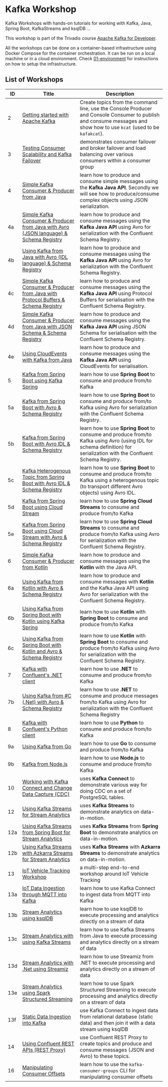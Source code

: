 # Kafka Workshop

Kafka Workshops with hands-on tutorials for working with Kafka, Java, Spring Boot, KafkaStreams and ksqlDB ...

This workshop is part of the Trivadis course [Apache Kafka for Developer](https://www.trivadis-training.com/en/training/apache-kafka-fuer-entwickler-bd-kafka-dev).

All the workshops can be done on a container-based infrastructure using Docker Compose for the container orchestration. It can be run on a local machine or in a cloud environment. Check [01-environment](https://github.com/gschmutz/kafka-workshop/tree/master/01-environment) for instructions on how to setup the infrastructure.


## List of Workshops

ID  | Title   | Description
------------- | ------------- | -------------
2 | [Getting started with Apache Kafka](./02-working-with-kafka-broker) | Create topics from the command line, use the Console Producer and Console Consumer to publish and consume messages and show how to use `kcat` (used to be `kafakcat`).
3 | [Testing Consumer Scalability and Kafka Failover](./03-understanding-failover)  | demonstrates consumer failover and broker failover and load balancing over various consumers within a consumer group
4 | [Simple Kafka Consumer & Producer from Java](./04-producing-consuming-kafka-with-java)  | learn how to produce and consume simple messages using the **Kafka Java API**. Secondly we will see how to produce/consume complex objects using JSON serialization.
4a | [Simple Kafka Consumer & Producer from Java with Avro (JSON language) & Schema Registry](./04a-working-with-avro-and-java)  | learn how to produce and consume messages using the **Kafka Java API** using Avro for serialization with the Confluent Schema Registry.
4b | [Using Kafka from Java with Avro (IDL language) & Schema Registry](./04b-working-with-avro-idl-and-java)  | learn how to produce and consume messages using the **Kafka Java API** using Avro for serialization with the Confluent Schema Registry.
4c | [Simple Kafka Consumer & Producer from Java with Protocol Buffers & Schema Registry](./04c-working-with-protobuf-and-java)  | learn how to produce and consume messages using the **Kafka Java API** using Protocol Buffers for serialisation with the Confluent Schema Registry.
4d | [Simple Kafka Consumer & Producer from Java with JSON Schema & Schema Registry](./04d-working-with-jsonschema-and-java)  | learn how to produce and consume messages using the **Kafka Java API** using JSON Schema for serialisation with the Confluent Schema Registry.
4e |  [Using CloudEvents with Kafka from Java](./04e-working-with-cloudenvent-and-java)  | learn how to produce and consume messages using the **Kafka Java API** using CloudEvents for serialisation.
5 | [Kafka from Spring Boot using Kafka Spring](./05-producing-consuming-kafka-with-springboot)  | learn how to use **Spring Boot** to consume and produce from/to Kafka
5a | [Kafka from Spring Boot with Avro & Schema Registry](./05a-working-with-avro-and-springboot)  | learn how to use **Spring Boot** to consume and produce from/to Kafka using Avro for serialization with the Confluent Schema Registry.
5b | [Kafka from Spring Boot with Avro IDL & Schema Registry](./05b-working-with-avro-idl-and-springboot)  | learn how to use **Spring Boot** to consume and produce from/to Kafka using Avro (using IDL for schema definition) for serialization with the Confluent Schema Registry.
5c | [Kafka Heterogenous Topic from Spring Boot with Avro IDL & Schema Registry](./05c-working-with-heterogenous-topic-avro-idl-and-springboot)  | learn how to use **Spring Boot** to consume and produce from/to Kafka using a heterogenous topic (to transport different Avro objects) using Avro IDL.
5d | [Kafka from Spring Boot using Cloud Stream](./05d-producing-consuming-kafka-with-springboot-cloud-stream)  | learn how to use **Spring Cloud Streams** to consume and produce from/to Kafka
5e | [Kafka from Spring Boot using Cloud Stream with Avro & Schema Registry](./05e-working-with-avro-and-springboot-cloud-stream)  | learn how to use **Spring Cloud Streams** to consume and produce from/to Kafka using Avro for serialization with the Confluent Schema Registry.
6 | [Simple Kafka Consumer & Producer from Kotlin](./06-producing-consuming-kafka-with-kotlin)  | learn how to produce and consume messages using the **Kotlin** with the Java API.
6a | [Using Kafka from Kotlin with Avro & Schema Registry](./06a-working-with-avro-and-kotlin)  | learn how to produce and consume messages with **Kotlin** and the Kafka Java API using Avro for serialization with the Confluent Schema Registry.
6b | [Using Kafka from Spring Boot with Kotlin using Kafka Spring](./06b-producing-consuming-kafka-with-kotlin-springboot)  | learn how to use **Kotlin** with **Spring Boot** to consume and produce from/to Kafka
6c | [Using Kafka from Spring Boot with Kotlin and Avro & Schema Registry](./06c-working-with-avro-and-kotlin-springboot)  | learn how to use **Kotlin** with **Spring Boot** to consume and produce from/to Kafka using Avro for serialization with the Confluent Schema Registry. 
7 | [Kafka with Confluent's .NET client](./07-producing-consuming-kafka-with-dotnet)  | learn how to use **.NET** to consume and produce from/to Kafka
7b | [Using Kafka from #C (.Net) with Avro & Schema Registry](./07b-working-with-avro-and-dotnet)  | learn how to use **.NET** to consume and produce messages from/to Kafka using Avro for serialization with the Confluent Schema Registry
8 |[Kafka with Confluent's Python client](./08-producing-consuming-kafka-with-python)  | learn how to use **Python** to consume and produce from/to Kafka
9a |[Using Kafka from Go](./09a-working-with-go)  | learn how to use **Go** to consume and produce from/to Kafka
9b |[Kafka from Node.js](./09b-working-with-nodejs)  | learn how to use **Node.js** to consume and produce from/to Kafka
10 | [Working with Kafka Connect and Change Data Capture (CDC)](./10-working-with-kafka-connect-and-cdc)  | uses **Kafka Connect** to demonstrate various way for doing CDC on a set of PostgreSQL tables.
12 | [Using Kafka Streams for Stream Analytics](./12-using-kafka-streams-simple)  | uses **Kafka Streams** to demonstrate analytics on data-in-motion.
12a | [Using Kafka Streams from Spring Boot for Stream Analytics](./12a-using-kafka-streams-from-springboot)  | uses **Kafka Streams** from **Spring Boot** to demonstrate analytics on data-in-motion.
12b | [Using Kafka Streams with Azkarra Streams for Stream Analytics](./12b-using-kafka-streams-with-azkarra)  | uses **Kafka Streams** with **Azkarra Streams** to demonstrate analytics on data-in-motion.
13 | [IoT Vehicle Tracking Workshop](./13-iot-vehicle-tracking-workshop)  | a multi-step end-to-end workshop around IoT Vehicle Tracking
13a | [IoT Data Ingestion through MQTT into Kafka](./13a-iot-data-ingestion-over-mqtt)  | learn how to use Kafka Connect to ingest data from MQTT into Kafka
13b | [Stream Analytics using ksqlDB](./13b-stream-analytics-using-ksql)  | learn how to use ksqlDB to execute processing and analytics directly on a stream of data
13c | [Stream Analytics with using Kafka Streams](./13c-stream-analytics-using-java-kstreams)  | learn how to use Kafka Streams from Java to execute processing and analytics directly on a stream of data
13d | [Stream Analytics with .Net using Streamiz](./13d-stream-analytics-using-dotnet-streamiz)  | learn how to use Streamiz from .NET to execute processing and analytics directly on a stream of data
13e | [Stream Analytics using Spark Structured Streaming](./13e-stream-analytics-using-spark-structured-streaming)  | learn how to use Spark Structured Streaming to execute processing and analytics directly on a stream of data
13f | [Static Data Ingestion into Kafka](./13f-static-data-ingestion)  | use Kafka Connect to ingest data from relational database (static data) and then join it with a data stream using ksqlDB
14 | [Using Confluent REST APIs (REST Proxy)](./14-using-rest-proxy)  | use Confluent REST Proxy to create topics and produce and consume messages (JSON and Avro) to these topics.
16 |[Manipulating Consumer Offsets](./16-manipulating-consumer-offsets)  | learn how to use the `kafka-consumer-groups` CLI for manipulating consumer offsets

